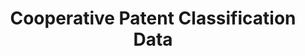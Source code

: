 ---
layout: default
bigquery: https://console.cloud.google.com/bigquery?p=patents-public-data&d=cpc&page=dataset
citation: '“Cooperative Patent Classification” by the EPO and USPTO, for public use. '
contributors: EPO, USPTO
cost: None
description: Cooperative Patent Classification Data contains the scheme and definitions
  of the Cooperative Patent Classification system for classifying patent documents.
  The CPC is the result of a partnership between the EPO and the USPTO in their joint
  effort to develop a common, internationally compatible classification system for
  technical documents, in particular patent publications, which will be used by both
  offices in the patent granting process
documentation: https://www.cooperativepatentclassification.org/cpcSchemeAndDefinitions
last_edit: 04/12/2022, 23:43:42
location: https://www.cooperativepatentclassification.org/index
maintained_by: USPTO, EPO
schema_fields:
- ipcConcordant
- informativeReferences
- children
- child_groups
- limitingReferences
- ipc_concordant
- parents
- notAllocatable
- synonyms
- residual_references
- application_references
- applicationReferences
- status
- glossary
- definition
- titlePart
- childGroups
- title_part
- breakdownCode
- additional_only
- date_revised
- title_full
- sizeCache
- informative_references
- titleFull
- dateRevised
- limiting_references
- residualReferences
- not_allocatable
- breakdown_code
- symbol
- level
shortname: cooperative_patent_classification
tags:
- patents
- science
title: Cooperative Patent Classification Data
uuid: 984374a7-16e9-4b35-9445-458daceb01bf
---
